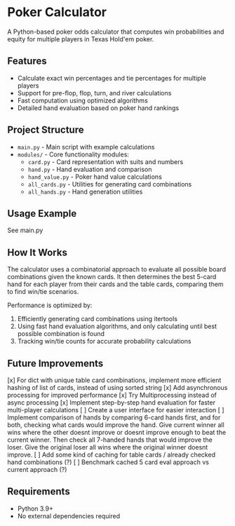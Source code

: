 # Poker Calculator

A Python-based poker odds calculator that computes win probabilities and equity for multiple players in Texas Hold'em poker.

## Features

- Calculate exact win percentages and tie percentages for multiple players
- Support for pre-flop, flop, turn, and river calculations
- Fast computation using optimized algorithms
- Detailed hand evaluation based on poker hand rankings

## Project Structure

- `main.py` - Main script with example calculations
- `modules/` - Core functionality modules:
  - `card.py` - Card representation with suits and numbers
  - `hand.py` - Hand evaluation and comparison
  - `hand_value.py` - Poker hand value calculations
  - `all_cards.py` - Utilities for generating card combinations
  - `all_hands.py` - Hand generation utilities

## Usage Example

See main.py

## How It Works

The calculator uses a combinatorial approach to evaluate all possible board combinations given the known cards. It then determines the best 5-card hand for each player from their cards and the table cards, comparing them to find win/tie scenarios.

Performance is optimized by:
1. Efficiently generating card combinations using itertools
2. Using fast hand evaluation algorithms, and only calculating until best possible combination is found
3. Tracking win/tie counts for accurate probability calculations

## Future Improvements

[x] For dict with unique table card combinations, implement more efficient hashing of list of cards, instead of using sorted string
[x] Add asynchronous processing for improved performance
[x] Try Multiprocessing instead of async processing
[x] Implement step-by-step hand evaluation for faster multi-player calculations
[ ] Create a user interface for easier interaction
[ ] Implement comparison of hands by comparing 6-card hands first, and for both, checking what cards would improve the hand. Give current winner all wins where the other doesnt improve or doesnt improve enough to beat the current winner. Then check all 7-handed hands that would improve the loser. Give the original loser all wins where the original winner doesnt improve.
[ ] Add some kind of caching for table cards / already checked hand combinations (?)
[ ] Benchmark cached 5 card eval approach vs current approach (?)

## Requirements

- Python 3.9+
- No external dependencies required
